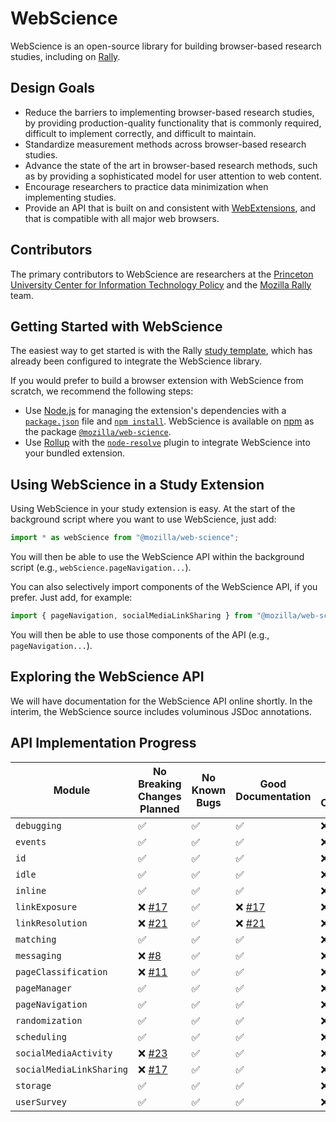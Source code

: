 # WebScience
WebScience is an open-source library for building browser-based research studies, including on [Rally](https://rally.mozilla.org/).

## Design Goals
* Reduce the barriers to implementing browser-based research studies, by providing production-quality functionality that is commonly required, difficult to implement correctly, and difficult to maintain.
* Standardize measurement methods across browser-based research studies.
* Advance the state of the art in browser-based research methods, such as by providing a sophisticated model for user attention to web content.
* Encourage researchers to practice data minimization when implementing studies.
* Provide an API that is built on and consistent with [WebExtensions](https://developer.mozilla.org/en-US/docs/Mozilla/Add-ons/WebExtensions), and that is compatible with all major web browsers.

## Contributors
The primary contributors to WebScience are researchers at the [Princeton University Center for Information Technology Policy](https://citp.princeton.edu/) and the [Mozilla Rally](https://rally.mozilla.org/) team.

## Getting Started with WebScience
The easiest way to get started is with the Rally [study template](https://github.com/mozilla-rally/study-template), which has already been configured to integrate the WebScience library.

If you would prefer to build a browser extension with WebScience from scratch, we recommend the following steps:
* Use [Node.js](https://nodejs.org/en/) for managing the extension's dependencies with a [`package.json`](https://docs.npmjs.com/cli/v7/configuring-npm/package-json) file and [`npm install`](https://docs.npmjs.com/cli/v7/commands/npm-install). WebScience is available on [npm](https://www.npmjs.com/) as the package [`@mozilla/web-science`](https://www.npmjs.com/package/@mozilla/web-science).
* Use [Rollup](https://rollupjs.org/guide/en/) with the [`node-resolve`](https://github.com/rollup/plugins/tree/master/packages/node-resolve) plugin to integrate WebScience into your bundled extension.

## Using WebScience in a Study Extension
Using WebScience in your study extension is easy. At the start of the background script where you want to use WebScience, just add:
```js
import * as webScience from "@mozilla/web-science";
```
You will then be able to use the WebScience API within the background script (e.g., `webScience.pageNavigation...`).

You can also selectively import components of the WebScience API, if you prefer. Just add, for example:
```js
import { pageNavigation, socialMediaLinkSharing } from "@mozilla/web-science";
```
You will then be able to use those components of the API (e.g., `pageNavigation...`).

## Exploring the WebScience API
We will have documentation for the WebScience API online shortly. In the interim, the WebScience source includes voluminous JSDoc annotations.

## API Implementation Progress
| Module                   | No Breaking Changes Planned | No Known Bugs      | Good Documentation | Good Test Coverage |   
| ------------------------ | --------------------------- | ------------------ | ------------------ | ------------------ |
| `debugging`              | :white_check_mark:          | :white_check_mark: | :white_check_mark: | :x:                |
| `events`                 | :white_check_mark:          | :white_check_mark: | :white_check_mark: | :x:                |
| `id`                     | :white_check_mark:          | :white_check_mark: | :white_check_mark: | :x:                |
| `idle`                   | :white_check_mark:          | :white_check_mark: | :white_check_mark: | :x:                |
| `inline`                 | :white_check_mark:          | :white_check_mark: | :white_check_mark: | :x:                |
| `linkExposure`           | :x: [#17](https://github.com/mozilla-rally/web-science/issues/17)                         | :white_check_mark: | :x: [#17](https://github.com/mozilla-rally/web-science/issues/17)               | :x:                |
| `linkResolution`         | :x: [#21](https://github.com/mozilla-rally/web-science/issues/21)                         | :white_check_mark: | :x: [#21](https://github.com/mozilla-rally/web-science/issues/21)               | :x:                |
| `matching`               | :white_check_mark:          | :white_check_mark: | :white_check_mark: | :x:                |
| `messaging`              | :x: [#8](https://github.com/mozilla-rally/web-science/issues/8)                        | :white_check_mark: | :white_check_mark: | :x:                |
| `pageClassification`     | :x: [#11](https://github.com/mozilla-rally/web-science/issues/11)                         | :white_check_mark: | :white_check_mark: | :x:                |
| `pageManager`            | :white_check_mark:          | :white_check_mark: | :white_check_mark: | :x:                |
| `pageNavigation`         | :white_check_mark:          | :white_check_mark: | :white_check_mark: | :x:                |
| `randomization`          | :white_check_mark:          | :white_check_mark: | :white_check_mark: | :x:                |
| `scheduling`             | :white_check_mark:          | :white_check_mark: | :white_check_mark: | :x:                |
| `socialMediaActivity`    | :x: [#23](https://github.com/mozilla-rally/web-science/issues/23)                        | :white_check_mark: | :white_check_mark: | :x:                |
| `socialMediaLinkSharing` | :x: [#17](https://github.com/mozilla-rally/web-science/issues/17)                        | :white_check_mark: | :white_check_mark: | :x:                |
| `storage`                | :white_check_mark:          | :white_check_mark: | :white_check_mark: | :x:                |
| `userSurvey`             | :white_check_mark:          | :white_check_mark: | :white_check_mark: | :x:                |
